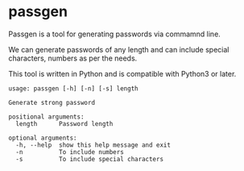 # passgen

Passgen is a tool for generating passwords via commamnd line.

We can generate passwords of any length and can include special characters, numbers as per the needs. 

This tool is written in Python and is compatible with Python3 or later.

    usage: passgen [-h] [-n] [-s] length

    Generate strong password

    positional arguments:
      length      Password length

    optional arguments:
      -h, --help  show this help message and exit
      -n          To include numbers
      -s          To include special characters
